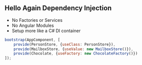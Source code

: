 ## Hello Again Dependency Injection

- No Factories or Services <!-- .element: class="fragment" -->
- No Angular Modules       <!-- .element: class="fragment" -->
- Setup more like a C# DI container <!-- .element: class="fragment" -->

```javascript
bootstrap(AppComponent, [
    provide(PersonStore, {useClass: PersonStore}),
    provide(MailboxStore, {useValue: new MailboxStore()}),
    provide(Chocolate, {useFactory: new ChocolateFactory()})
]);
```
